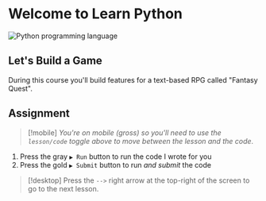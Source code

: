 # Welcome to Learn Python

![Python programming language](https://storage.googleapis.com/qvault-webapp-dynamic-assets/course_assets/UbgRs9O-800x200.png)

## Let's Build a Game

During this course you'll build features for a text-based RPG called "Fantasy Quest".

## Assignment

<!-- prettier-ignore-start -->
> [!mobile]
> _You're on mobile (gross) so you'll need to use the `lesson/code` toggle above to move between the lesson and the code_.
<!-- prettier-ignore-end -->

1. Press the gray `▶ Run` button to run the code I wrote for you
2. Press the gold `▶ Submit` button to run _and submit_ the code

> [!desktop]
> Press the `-->` right arrow at the top-right of the screen to go to the next lesson.
